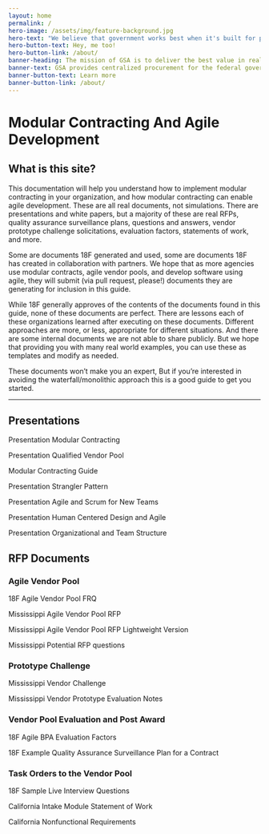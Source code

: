 ```yaml
---
layout: home
permalink: /
hero-image: /assets/img/feature-background.jpg
hero-text: "We believe that government works best when it's built for people. "
hero-button-text: Hey, me too!
hero-button-link: /about/
banner-heading: The mission of GSA is to deliver the best value in real estate, acquisition, and technology services to government and the American people.
banner-text: GSA provides centralized procurement for the federal government, offering billions of dollars worth of products, services, and facilities that federal agencies need to serve the public.
banner-button-text: Learn more
banner-button-link: /about/
---
```

# Modular Contracting And Agile Development
## What is this site?
This documentation will help you understand how to implement modular contracting in your organization, and how modular contracting can enable agile development. These are all real documents, not simulations. There are presentations and white papers, but a majority of these are real RFPs, quality assurance surveillance plans, questions and answers, vendor prototype challenge solicitations, evaluation factors, statements of work, and more. 

Some are documents 18F generated and used, some are documents 18F has created in collaboration with partners. We hope that as more agencies use modular contracts, agile vendor pools, and develop software using agile, they will submit (via pull request, please!) documents they are generating for inclusion in this guide.

While 18F generally approves of the contents of the documents found in this guide, none of these documents are perfect. There are lessons each of these organizations learned after executing on these documents. Different approaches are more, or less, appropriate for different situations. And there are some internal documents we are not able to share publicly. But we hope that providing you with many real world examples, you can use these as templates and modify as needed.

These documents won’t make you an expert, But if you’re interested in avoiding the waterfall/monolithic approach this is a good guide to get you started.

---

## Presentations
Presentation Modular Contracting

Presentation Qualified Vendor Pool

Modular Contracting Guide

Presentation Strangler Pattern

Presentation Agile and Scrum for New Teams

Presentation Human Centered Design and Agile

Presentation Organizational and Team Structure

## RFP Documents

### Agile Vendor Pool
18F Agile Vendor Pool FRQ

Mississippi Agile Vendor Pool RFP

Mississippi Agile Vendor Pool RFP Lightweight Version

Mississippi Potential RFP questions

### Prototype Challenge
Mississippi Vendor Challenge

Mississippi Vendor Prototype Evaluation Notes

### Vendor Pool Evaluation and Post Award
18F Agile BPA Evaluation Factors

18F Example Quality Assurance Surveillance Plan for a Contract


### Task Orders to the Vendor Pool 
18F Sample Live Interview Questions

California Intake Module Statement of Work

California Nonfunctional Requirements
